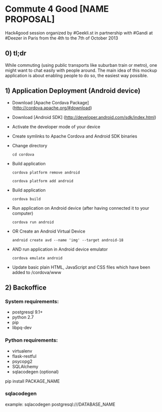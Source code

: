 # Commute 4 Good [NAME PROPOSAL]

Hack4good session organized by #Geekli.st in partnership with #Gandi at #Deezer in Paris
from the 4th to the 7th of October 2013

## 0) tl;dr


While commuting (using public transports like suburban train or metro),
one might want to chat easily with people around.
The main idea of this mockup application is about enabling people to do so, the easiest way possible.

## 1) Application Deployment (Android device)

* Download [Apache Cordava Package] (http://cordova.apache.org/#download)

* Download [Android SDK] (http://developer.android.com/sdk/index.html)

* Activate the developer mode of your device

* Create symlinks to Apache Cordova and Android SDK binaries

* Change directory

    `cd cordova`

* Build application

    `cordova platform remove android`

    `cordova platform add android`

* Build application

    `cordova build`

* Run application on Android device (after having connected it to your computer)

    `cordova run android`

* OR Create an Android Virtual Device

    `android create avd --name 'img' --target android-18`

* AND run application in Android device emulator

    `cordova emulate android`

* Update basic plain HTML, JavaScript and CSS files which have been added to /cordova/www

## 2) Backoffice

### System requirements:

* postgresql 9.1+
* python 2.7
* pip
* libpq-dev

### Python requirements:
* virtualenv
* flask-restful
* psycopg2
* SQLAlchemy
* sqlacodegen (optional)

pip install PACKAGE_NAME


### sqlacodegen

example: sqlacodegen postgresql:///DATABASE_NAME
